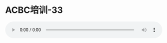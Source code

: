 # ACBC培训-33

<audio style="width: 100%;" preload="false" controls controlslist="nodownload"><source src="http://file.simai.life/audio/mp3/old/12127.mp3" type="audio/mpeg">Your browser does not support the audio element.</audio>


